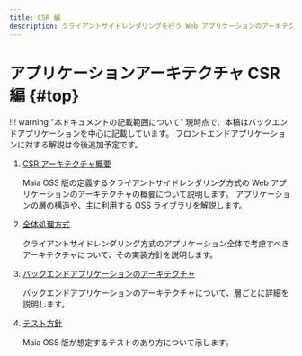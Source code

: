 ```yaml
---
title: CSR 編
description: クライアントサイドレンダリングを行う Web アプリケーションのアーキテクチャについて解説します。
---
```


# アプリケーションアーキテクチャ CSR 編 {#top}

!!! warning "本ドキュメントの記載範囲について"
    現時点で、本稿はバックエンドアプリケーションを中心に記載しています。
    フロントエンドアプリケーションに対する解説は今後追加予定です。

1. [CSR アーキテクチャ概要](csr-architecture-overview.md)

    Maia OSS 版の定義するクライアントサイドレンダリング方式の Web アプリケーションのアーキテクチャの概要について説明します。
    アプリケーションの層の構造や、主に利用する OSS ライブラリを解説します。

1. [全体処理方式](global-function.md)

    クライアントサイドレンダリング方式のアプリケーション全体で考慮すべきアーキテクチャについて、その実装方針を説明します。

1. [バックエンドアプリケーションのアーキテクチャ](backend-application/index.md)

    バックエンドアプリケーションのアーキテクチャについて、層ごとに詳細を説明します。

1. [テスト方針](test/index.md)

    Maia OSS 版が想定するテストのあり方について示します。

<!-- 1. フロントエンドアプリケーションのアーキテクチャ -->
